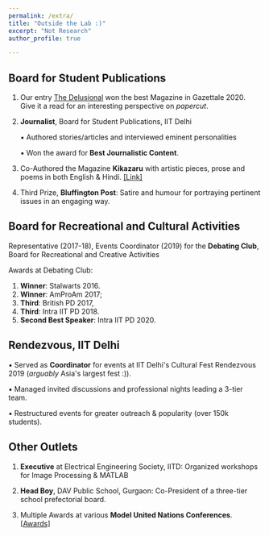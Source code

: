 ```yaml
---
permalink: /extra/
title: "Outside the Lab :)"
excerpt: "Not Research"
author_profile: true

---
```



Board for Student Publications
-----
1. Our entry [The Delusional](https://pratyushmaini.github.io/files/TheDelusional.pdf) won the best Magazine in Gazettale 2020. Give it a read for an interesting perspective on *papercut*.

2. __Journalist__, Board for Student Publications, IIT Delhi

   ▪ Authored stories/articles and interviewed eminent personalities

   ▪ Won the award for **Best Journalistic Content**. 
    
3. Co-Authored the Magazine **Kikazaru** with artistic pieces, prose and poems in both English & Hindi. [[Link]](https://pratyushmaini.github.io/files/Kikazaru_Gazettale.pdf)

4. Third Prize, __Bluffington Post__: Satire and humour for portraying pertinent issues in an engaging way.


Board for Recreational and Cultural Activities
-----

Representative (2017-18), Events Coordinator (2019) for the __Debating Club__, Board for Recreational and Creative Activities

Awards at Debating Club: 
1. __Winner__: Stalwarts 2016.
2. __Winner__: AmProAm 2017; 
3. __Third__: British PD 2017, 
4. __Third__: Intra IIT PD 2018.
5. __Second Best Speaker__: Intra IIT PD 2020.

Rendezvous, IIT Delhi
-----
  ▪ Served as __Coordinator__ for events at IIT Delhi's Cultural Fest Rendezvous 2019 (_arguably_ Asia's largest fest :)).

  ▪ Managed invited discussions and professional nights leading a 3-tier team.

  ▪ Restructured events for greater outreach & popularity (over 150k students). 
  

Other Outlets
-----
1. **Executive** at Electrical Engineering Society, IITD: Organized workshops for Image Processing & MATLAB

2. **Head Boy**, DAV Public School, Gurgaon: Co-President of a three-tier school prefectorial board.

3. Multiple Awards at various **Model United Nations Conferences**. [[Awards]](tinyurl.com/MUN-experience-pratyush)
